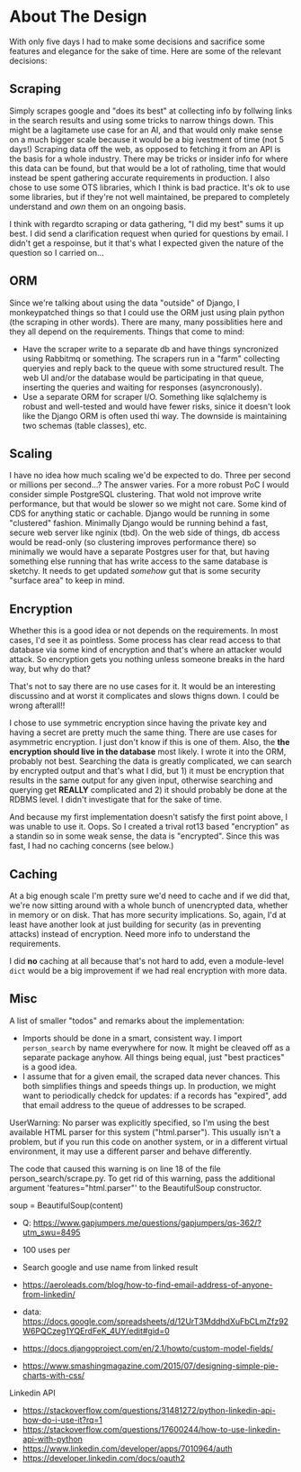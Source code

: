 
About The Design
================

With only five days I had to make some decisions and sacrifice some features and elegance for the sake of time. Here are some of the relevant decisions:

Scraping
--------

Simply scrapes google and "does its best" at collecting info by follwing links in the search results and using some tricks to narrow things down. This might be a lagitamete use case for an AI, and that would only make sense on a much bigger scale because it would be a big ivestment of time (not 5 days!) Scraping data off the web, as opposed to fetching it from an API is the basis for a whole industry. There may be tricks or insider info for where this data can be found, but that would be a lot of ratholing, time that would instead be spent gathering accurate requirements in production. I also chose to use some OTS libraries, which I think is bad practice. It's ok to use some libraries, but if they're not well maintained, be prepared to completely understand and *own* them on an ongoing basis.

I think with regardto scraping or data gathering, "I did my best" sums it up best. I did send a clarification request when quried for questions by email. I didn't get a respoinse, but it that's what I expected given the nature of the question so I carried on...

ORM
---

Since we're talking about using the data "outside" of Django, I monkeypatched things so that I could use the ORM just using plain python (the scraping in other words). There are many, many possiblities here and they all depend on the requirements. Things that come to mind:

* Have the scraper write to a separate db and have things syncronized using Rabbitmq or something. The scrapers run in a "farm" collecting queryies and reply back to the queue with some structured result. The web UI and/or the database would be participating in that queue, inserting the queries and waiting for responses (asyncronously).
* Use a separate ORM for scraper I/O. Something like sqlalchemy is robust and well-tested and would have fewer risks, sinice it doesn't look like the Django ORM is often used thi way. The downside is maintaining two schemas (table classes), etc.

Scaling
-------

I have no idea how much scaling we'd be expected to do. Three per second or millions per second...? The answer varies. For a more robust PoC I would consider simple PostgreSQL clustering. That wold not improve write performance, but that would be slower so we might not care. Some kind of CDS for anything static or cachable. Django would be running in some "clustered" fashion. Minimally Django would be running behind a fast, secure web server like nginix (tbd). On the web side of things, db access would be read-only (so clustering improves performance there) so minimally we would have a separate Postgres user for that, but having something else running that has write access to the same database is sketchy. It needs to get updated *somehow* gut that is some security "surface area" to keep in mind.

Encryption
----------

Whether this is a good idea or not depends on the requirements. In most cases, I'd see it as pointless. Some process has clear read access to that database via some kind of encryption and that's where an attacker would attack. So encryption gets you nothing unless someone breaks in the hard way, but why do that?

That's not to say there are no use cases for it. It would be an interesting discussino and at worst it complicates and slows thigns down. I could be wrong afterall!!

I chose to use symmetric encryption since having the private key and having a secret are pretty much the same thing. There are use cases for asymmetric encryption. I just don't know if this is one of them. Also, the **the encryption should live in the database** most likely. I wrote it into the ORM, probably not best. Searching the data is greatly complicated, we can search by encrypted output and that's what I did, but 1) it must be encryption that results in the same output for any given input, otherwise searching and querying get **REALLY** complicated and 2) it should probably be done at the RDBMS level. I didn't investigate that for the sake of time.

And because my first implementation doesn't satisfy the first point above, I was unable to use it. Oops. So I created a trival rot13 based "encryption" as a standin so in some weak sense, the data is "encrypted". Since this was fast, I had no caching concerns (see below.)

Caching
-------

At a big enough scale I'm pretty sure we'd need to cache and if we did that, we're now sitting around with a whole bunch of unencrypted data, whether in memory or on disk. That has more security implications. So, again, I'd at least have another look at just building for security (as in preventing attacks) instead of encryption. Need more info to understand the requirements.

I did **no** caching at all because that's not hard to add, even a module-level ``dict`` would be a big improvement if we had real encryption with more data.

Misc
----

A list of smaller "todos" and remarks about the implementation:

* Imports should be done in a smart, consistent way. I import ``person_search`` by name everywhere for now. It might be cleaved off as a separate package anyhow. All things being equal, just "best practices" is a good idea.
* I assume that for a given email, the scraped data never chances. This both simplifies things and speeds things up. In production, we might want to periodically chedck for updates: if a records has "expired", add that email address to the queue of addresses to be scraped.


 UserWarning: No parser was explicitly specified, so I'm using the best available HTML parser for this system ("html.parser"). This usually isn't a problem, but if you run this code on another system, or in a different virtual environment, it may use a different parser and behave differently.

The code that caused this warning is on line 18 of the file person_search/scrape.py. To get rid of this warning, pass the additional argument 'features="html.parser"' to the BeautifulSoup constructor.

  soup = BeautifulSoup(content)



* Q: https://www.gapjumpers.me/questions/gapjumpers/qs-362/?utm_swu=8495
* 100 uses per
* Search google and use name from linked result
* https://aeroleads.com/blog/how-to-find-email-address-of-anyone-from-linkedin/

* data: https://docs.google.com/spreadsheets/d/12UrT3MddhdXuFbCLmZfz92W6PQCzeg1YQErdFeK_4UY/edit#gid=0

* https://docs.djangoproject.com/en/2.1/howto/custom-model-fields/

* https://www.smashingmagazine.com/2015/07/designing-simple-pie-charts-with-css/

Linkedin API
* https://stackoverflow.com/questions/31481272/python-linkedin-api-how-do-i-use-it?rq=1
* https://stackoverflow.com/questions/17600244/how-to-use-linkedin-api-with-python
* https://www.linkedin.com/developer/apps/7010964/auth
* https://developer.linkedin.com/docs/oauth2